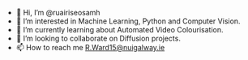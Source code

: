 - 👋 Hi, I’m @ruairiseosamh
- 👀 I’m interested in Machine Learning, Python and Computer Vision.
- 🌱 I’m currently learning about Automated Video Colourisation.
- 🤝 I’m looking to collaborate on Diffusion projects.
- 📫 How to reach me R.Ward15@nuigalway.ie

<!---
ruairiseosamh/ruairiseosamh is a ✨ special ✨ repository because its `README.md` (this file) appears on your GitHub profile.
You can click the Preview link to take a look at your changes.
--->
